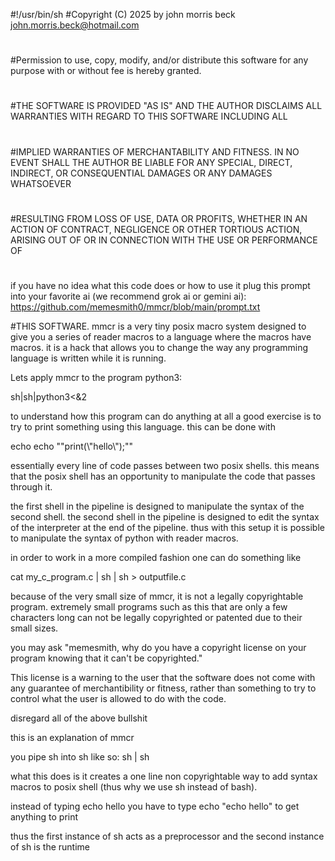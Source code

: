 #!/usr/bin/sh
#Copyright (C) 2025 by john morris beck <john.morris.beck@hotmail.com>
#
#Permission to use, copy, modify, and/or distribute this software for any purpose with or without fee is hereby granted.
#
#THE SOFTWARE IS PROVIDED "AS IS" AND THE AUTHOR DISCLAIMS ALL WARRANTIES WITH REGARD TO THIS SOFTWARE INCLUDING ALL
#
#IMPLIED WARRANTIES OF MERCHANTABILITY AND FITNESS. IN NO EVENT SHALL THE AUTHOR BE LIABLE FOR ANY SPECIAL, DIRECT, INDIRECT, OR CONSEQUENTIAL DAMAGES OR ANY DAMAGES WHATSOEVER
#
#RESULTING FROM LOSS OF USE, DATA OR PROFITS, WHETHER IN AN ACTION OF CONTRACT, NEGLIGENCE OR OTHER TORTIOUS ACTION, ARISING OUT OF OR IN CONNECTION WITH THE USE OR PERFORMANCE OF
#

if you have no idea what this code does or how to use it plug this prompt into your favorite ai (we recommend grok ai or gemini ai): https://github.com/memesmith0/mmcr/blob/main/prompt.txt

#THIS SOFTWARE.
mmcr is a very tiny posix macro system designed to give you a series of reader macros to a language where the macros have macros. it is a
hack that allows you to change the way any programming language is written while it is running.

Lets apply mmcr to the program python3:

sh|sh|python3<&2

to understand how this program can do anything at all a good exercise is to try to print something using this language. this can be done with

echo echo "\"print(\\\"hello\\\");\""

essentially every line of code passes between two posix shells. this means that the posix shell has an opportunity to manipulate the code that passes
through it.

the first shell in the pipeline is designed to manipulate the syntax of the second shell. the second shell in the pipeline is designed to edit the syntax
of the interpreter at the end of the pipeline. thus with this setup it is possible to manipulate the syntax of python with reader macros.

in order to work in a more compiled fashion one can do something like

cat my_c_program.c | sh | sh > outputfile.c

because of the very small size of mmcr, it is not a legally copyrightable program. extremely small programs such as this that are only a few characters long
can not be legally copyrighted or patented due to their small sizes.

you may ask "memesmith, why do you have a copyright license on your program knowing that it can't be copyrighted."

This license is a warning to the user that the software does not come with any guarantee of merchantibility or fitness, rather than something to try to
control what the user is allowed to do with the code.


disregard all of the above bullshit

this is an explanation of mmcr

you pipe sh into sh like so: sh | sh

what this does is it creates a one line non copyrightable way to add syntax macros to posix shell (thus why we use sh instead of bash).

instead of typing echo hello you have to type echo "echo hello" to get anything to print

thus the first instance of sh acts as a preprocessor and the second instance of sh is the runtime
